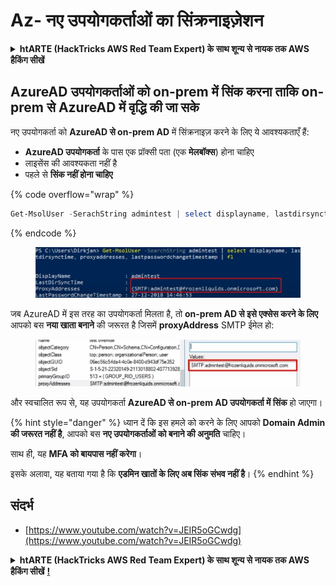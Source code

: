 # Az- नए उपयोगकर्ताओं का सिंक्रनाइज़ेशन

<details>

<summary><strong>htARTE (HackTricks AWS Red Team Expert) के साथ शून्य से नायक तक AWS हैकिंग सीखें</strong></summary>

HackTricks का समर्थन करने के अन्य तरीके:

* यदि आप चाहते हैं कि आपकी **कंपनी का विज्ञापन HackTricks में दिखाई दे** या **HackTricks को PDF में डाउनलोड करें**, तो [**सब्सक्रिप्शन प्लान्स**](https://github.com/sponsors/carlospolop) देखें!
* [**आधिकारिक PEASS & HackTricks स्वैग**](https://peass.creator-spring.com) प्राप्त करें
* [**The PEASS Family**](https://opensea.io/collection/the-peass-family) की खोज करें, हमारा विशेष [**NFTs**](https://opensea.io/collection/the-peass-family) संग्रह
* 💬 [**Discord group**](https://discord.gg/hRep4RUj7f) में **शामिल हों** या [**telegram group**](https://t.me/peass) में या **Twitter** पर मुझे 🐦 [**@carlospolopm**](https://twitter.com/carlospolopm) **का अनुसरण करें**.
* [**HackTricks**](https://github.com/carlospolop/hacktricks) और [**HackTricks Cloud**](https://github.com/carlospolop/hacktricks-cloud) github repos में PRs सबमिट करके अपनी हैकिंग ट्रिक्स साझा करें.

</details>

## AzureAD उपयोगकर्ताओं को on-prem में सिंक करना ताकि on-prem से AzureAD में वृद्धि की जा सके&#x20;

नए उपयोगकर्ता को **AzureAD से on-prem AD** में सिंक्रनाइज़ करने के लिए ये आवश्यकताएँ हैं:

* **AzureAD उपयोगकर्ता** के पास एक प्रॉक्सी पता (एक **मेलबॉक्स**) होना चाहिए
* लाइसेंस की आवश्यकता नहीं है
* पहले से **सिंक नहीं होना चाहिए**

{% code overflow="wrap" %}
```powershell
Get-MsolUser -SerachString admintest | select displayname, lastdirsynctime, proxyaddresses, lastpasswordchangetimestamp | fl
```
{% endcode %}

<figure><img src="../../../../.gitbook/assets/image (2) (1) (1) (1) (1) (1).png" alt=""><figcaption></figcaption></figure>

जब AzureAD में इस तरह का उपयोगकर्ता मिलता है, तो **on-prem AD से इसे एक्सेस करने के लिए** आपको बस **नया खाता बनाने** की जरूरत है जिसमें **proxyAddress** SMTP ईमेल हो:

<figure><img src="../../../../.gitbook/assets/image (3) (1) (1) (1) (1).png" alt=""><figcaption></figcaption></figure>

और स्वचालित रूप से, यह उपयोगकर्ता **AzureAD से on-prem AD उपयोगकर्ता में सिंक** हो जाएगा।

{% hint style="danger" %}
ध्यान दें कि इस हमले को करने के लिए आपको **Domain Admin की जरूरत नहीं है**, आपको बस **नए उपयोगकर्ताओं को बनाने की अनुमति** चाहिए।

साथ ही, यह **MFA को बायपास नहीं करेगा**।

इसके अलावा, यह बताया गया है कि **एडमिन खातों के लिए अब सिंक संभव नहीं है**।
{% endhint %}

## संदर्भ

* [https://www.youtube.com/watch?v=JEIR5oGCwdg](https://www.youtube.com/watch?v=JEIR5oGCwdg)

<details>

<summary><strong>htARTE (HackTricks AWS Red Team Expert) के साथ शून्य से नायक तक AWS हैकिंग सीखें</strong> <a href="https://training.hacktricks.xyz/courses/arte"><strong>!</strong></a></summary>

HackTricks का समर्थन करने के अन्य तरीके:

* यदि आप चाहते हैं कि आपकी **कंपनी का विज्ञापन HackTricks में दिखाई दे** या **HackTricks को PDF में डाउनलोड करें**, तो [**सब्सक्रिप्शन प्लान्स**](https://github.com/sponsors/carlospolop) देखें!
* [**आधिकारिक PEASS & HackTricks स्वैग**](https://peass.creator-spring.com) प्राप्त करें
* [**The PEASS Family**](https://opensea.io/collection/the-peass-family) की खोज करें, हमारा एक्सक्लूसिव [**NFTs**](https://opensea.io/collection/the-peass-family) का संग्रह
* 💬 [**Discord group**](https://discord.gg/hRep4RUj7f) में **शामिल हों** या [**telegram group**](https://t.me/peass) में या **Twitter** पर मुझे 🐦 [**@carlospolopm**](https://twitter.com/carlospolopm) **का पालन करें**।
* **HackTricks** के [**github repos**](https://github.com/carlospolop/hacktricks) और [**HackTricks Cloud**](https://github.com/carlospolop/hacktricks-cloud) में PRs सबमिट करके अपनी हैकिंग ट्रिक्स साझा करें।

</details>
